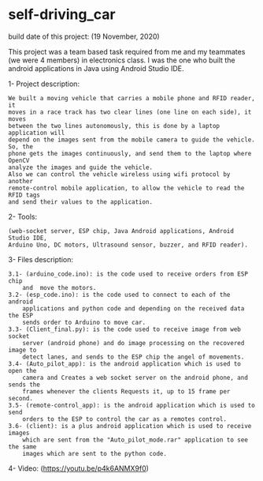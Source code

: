 # self-driving_car

build date of this project: (19 November, 2020)

This project was a team based task required from me and my teammates (we were 4 
members) in electronics class. I was the one who built the android applications in 
Java using Android Studio IDE.

1- Project description:

    We built a moving vehicle that carries a mobile phone and RFID reader, it 
    moves in a race track has two clear lines (one line on each side), it moves 
    between the two lines autonomously, this is done by a laptop application will 
    depend on the images sent from the mobile camera to guide the vehicle. So, the 
    phone gets the images continuously, and send them to the laptop where OpenCV 
    analyze the images and guide the vehicle.
    Also we can control the vehicle wireless using wifi protocol by another 
    remote-control mobile application, to allow the vehicle to read the RFID tags 
    and send their values to the application.

2- Tools: 

    (web-socket server, ESP chip, Java Android applications, Android Studio IDE, 
    Arduino Uno, DC motors, Ultrasound sensor, buzzer, and RFID reader).

3- Files description:

    3.1- (arduino_code.ino): is the code used to receive orders from ESP chip 
        and  move the motors.
    3.2- (esp_code.ino): is the code used to connect to each of the android
        applications and python code and depending on the received data the ESP 
        sends order to Arduino to move car.
    3.3- (Client_final.py): is the code used to receive image from web socket     
        server (android phone) and do image processing on the recovered image to 
        detect lanes, and sends to the ESP chip the angel of movements.
    3.4- (Auto_pilot_app): is the android application which is used to open the 
        camera and Creates a web socket server on the android phone, and sends the 
        frames whenever the clients Requests it, up to 15 frame per second.
    3.5- (remote-control_app): is the android application which is used to send 
        orders to the ESP to control the car as a remotes control.
    3.6- (client): is a plus android application which is used to receive images 
        which are sent from the "Auto_pilot_mode.rar" application to see the same 
        images which are sent to the python code.

4- Video: (https://youtu.be/p4k6ANMX9f0)
